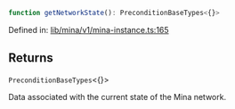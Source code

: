 ```ts
function getNetworkState(): PreconditionBaseTypes<{}>
```

Defined in: [lib/mina/v1/mina-instance.ts:165](https://github.com/o1-labs/o1js/blob/89b7d1522af805d6d4c45a96d7a9cbc29a457aec/src/lib/mina/v1/mina-instance.ts#L165)

## Returns

`PreconditionBaseTypes`\<\{\}\>

Data associated with the current state of the Mina network.
